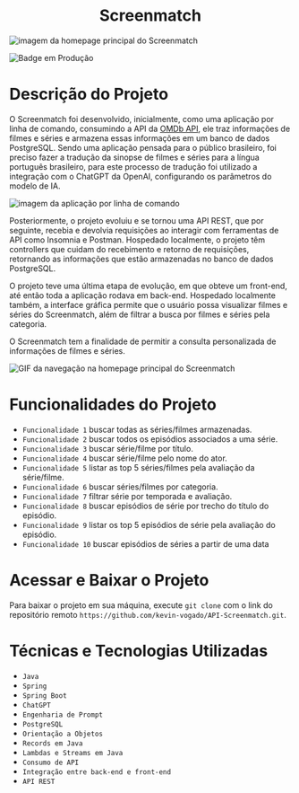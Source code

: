 <h1 align="center"> Screenmatch </h1>

![imagem da homepage principal do Screenmatch](https://github.com/user-attachments/assets/86b2252a-5476-4f49-9fd1-c021995fb28f)

![Badge em Produção](http://img.shields.io/static/v1?label=STATUS&message=ONLINE&color=GREEN&style=for-the-badge)

# Descrição do Projeto
O Screenmatch foi desenvolvido, inicialmente, como uma aplicação por linha de comando, consumindo a API da [OMDb API](https://www.omdbapi.com/), ele traz informações de filmes e séries e armazena essas informações em um banco de dados PostgreSQL. Sendo uma aplicação pensada para o público brasileiro, foi preciso fazer a tradução da sinopse de filmes e séries para a língua português brasileiro, para este processo de tradução foi utilizado a integração com o ChatGPT da OpenAI, configurando os parâmetros do modelo de IA.

![imagem da aplicação por linha de comando](https://github.com/user-attachments/assets/b8477adb-5f3b-4e2e-9240-c094850ca684)

Posteriormente, o projeto evoluiu e se tornou uma API REST, que por seguinte, recebia e devolvia requisições ao interagir com ferramentas de API como Insomnia e Postman. Hospedado localmente, o projeto têm controllers que cuidam do recebimento e retorno de requisições, retornando as informações que estão armazenadas no banco de dados PostgreSQL. 

O projeto teve uma última etapa de evolução, em que obteve um front-end, até então toda a aplicação rodava em back-end. Hospedado localmente também, a interface gráfica permite que o usuário possa visualizar filmes e séries do Screenmatch, além de filtrar a busca por filmes e séries pela categoria. 

O Screenmatch tem a finalidade de permitir a consulta personalizada de informações de filmes e séries. 

![GIF da navegação na homepage principal do Screenmatch](https://github.com/user-attachments/assets/f840dd40-e566-4aa8-8552-bf193f540ebf)

# Funcionalidades do Projeto
- `Funcionalidade 1` buscar todas as séries/filmes armazenadas.
- `Funcionalidade 2` buscar todos os episódios associados a uma série.
- `Funcionalidade 3` buscar série/filme por título.
- `Funcionalidade 4` buscar série/filme pelo nome do ator.
- `Funcionalidade 5` listar as top 5 séries/filmes pela avaliação da série/filme.
- `Funcionalidade 6` buscar séries/filmes por categoria.
- `Funcionalidade 7` filtrar série por temporada e avaliação.
- `Funcionalidade 8` buscar episódios de série por trecho do título do episódio.
- `Funcionalidade 9` listar os top 5 episódios de série pela avaliação do episódio.
- `Funcionalidade 10` buscar episódios de séries a partir de uma data

# Acessar e Baixar o Projeto

Para baixar o projeto em sua máquina, execute `git clone` com o link do repositório remoto `https://github.com/kevin-vogado/API-Screenmatch.git`.

# Técnicas e Tecnologias Utilizadas

- `Java`
- `Spring`
- `Spring Boot`
- `ChatGPT`
- `Engenharia de Prompt`
- `PostgreSQL`
- `Orientação a Objetos`
- `Records em Java`
- `Lambdas e Streams em Java`
- `Consumo de API`
- `Integração entre back-end e front-end`
- `API REST`
